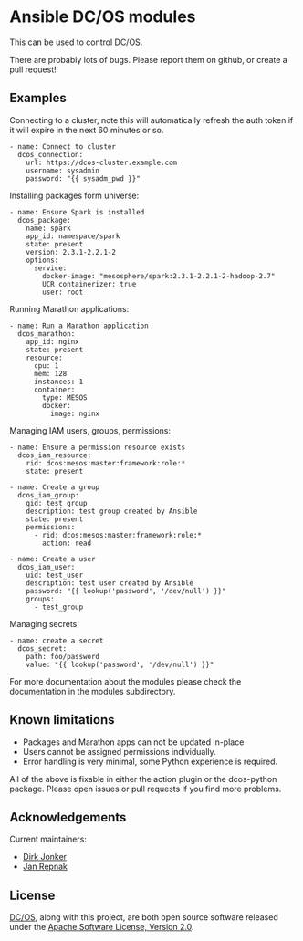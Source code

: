 # Ansible DC/OS modules

This can be used to control DC/OS.

There are probably lots of bugs. Please report them on github, or create a pull request!

## Examples

Connecting to a cluster, note this will automatically refresh the auth token if it will expire in the next 60 minutes or so.

    - name: Connect to cluster
      dcos_connection:
        url: https://dcos-cluster.example.com
        username: sysadmin
        password: "{{ sysadm_pwd }}"

Installing packages form universe:

    - name: Ensure Spark is installed
      dcos_package:
        name: spark
        app_id: namespace/spark
        state: present
        version: 2.3.1-2.2.1-2
        options:
          service:
            docker-image: "mesosphere/spark:2.3.1-2.2.1-2-hadoop-2.7"
            UCR_containerizer: true
            user: root

Running Marathon applications:

    - name: Run a Marathon application
      dcos_marathon:
        app_id: nginx
        state: present
        resource:
          cpu: 1
          mem: 128
          instances: 1
          container:
            type: MESOS
            docker:
              image: nginx

Managing IAM users, groups, permissions:

    - name: Ensure a permission resource exists
      dcos_iam_resource:
        rid: dcos:mesos:master:framework:role:*
        state: present

    - name: Create a group
      dcos_iam_group:
        gid: test_group
        description: test group created by Ansible
        state: present
        permissions:
          - rid: dcos:mesos:master:framework:role:*
            action: read

    - name: Create a user
      dcos_iam_user:
        uid: test_user
        description: test user created by Ansible
        password: "{{ lookup('password', '/dev/null') }}"
        groups:
          - test_group

Managing secrets:

    - name: create a secret
      dcos_secret:
        path: foo/password
        value: "{{ lookup('password', '/dev/null') }}"

For more documentation about the modules please check the documentation in the modules
subdirectory.

## Known limitations

- Packages and Marathon apps can not be updated in-place
- Users cannot be assigned permissions individually.
- Error handling is very minimal, some Python experience is required.

All of the above is fixable in either the action plugin or the dcos-python package. Please open issues or pull requests if you find more problems.

## Acknowledgements

Current maintainers:
* [Dirk Jonker][github-dirkjonker]
* [Jan Repnak][github-jrx]

## License
[DC/OS][github-dcos], along with this project, are both open source software released under the
[Apache Software License, Version 2.0](LICENSE).

[github-dcos]: https://github.com/dcos/dcos
[github-jrx]: https://github.com/jrx
[github-dirkjonker]: https://github.com/dirkjonker
